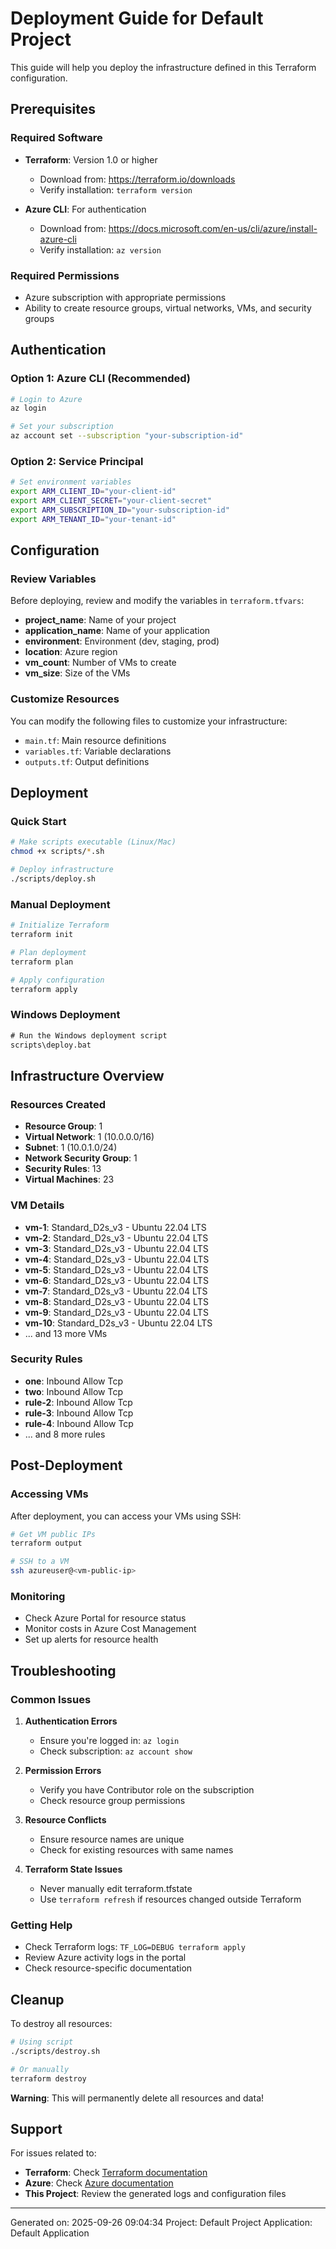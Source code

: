 # Deployment Guide for Default Project

This guide will help you deploy the infrastructure defined in this Terraform configuration.

## Prerequisites

### Required Software
- **Terraform**: Version 1.0 or higher
  - Download from: https://terraform.io/downloads
  - Verify installation: `terraform version`

- **Azure CLI**: For authentication
  - Download from: https://docs.microsoft.com/en-us/cli/azure/install-azure-cli
  - Verify installation: `az version`

### Required Permissions
- Azure subscription with appropriate permissions
- Ability to create resource groups, virtual networks, VMs, and security groups

## Authentication

### Option 1: Azure CLI (Recommended)
```bash
# Login to Azure
az login

# Set your subscription
az account set --subscription "your-subscription-id"
```

### Option 2: Service Principal
```bash
# Set environment variables
export ARM_CLIENT_ID="your-client-id"
export ARM_CLIENT_SECRET="your-client-secret"
export ARM_SUBSCRIPTION_ID="your-subscription-id"
export ARM_TENANT_ID="your-tenant-id"
```

## Configuration

### Review Variables
Before deploying, review and modify the variables in `terraform.tfvars`:

- **project_name**: Name of your project
- **application_name**: Name of your application
- **environment**: Environment (dev, staging, prod)
- **location**: Azure region
- **vm_count**: Number of VMs to create
- **vm_size**: Size of the VMs

### Customize Resources
You can modify the following files to customize your infrastructure:
- `main.tf`: Main resource definitions
- `variables.tf`: Variable declarations
- `outputs.tf`: Output definitions

## Deployment

### Quick Start
```bash
# Make scripts executable (Linux/Mac)
chmod +x scripts/*.sh

# Deploy infrastructure
./scripts/deploy.sh
```

### Manual Deployment
```bash
# Initialize Terraform
terraform init

# Plan deployment
terraform plan

# Apply configuration
terraform apply
```

### Windows Deployment
```cmd
# Run the Windows deployment script
scripts\deploy.bat
```

## Infrastructure Overview

### Resources Created
- **Resource Group**: 1
- **Virtual Network**: 1 (10.0.0.0/16)
- **Subnet**: 1 (10.0.1.0/24)
- **Network Security Group**: 1
- **Security Rules**: 13
- **Virtual Machines**: 23

### VM Details
- **vm-1**: Standard_D2s_v3 - Ubuntu 22.04 LTS
- **vm-2**: Standard_D2s_v3 - Ubuntu 22.04 LTS
- **vm-3**: Standard_D2s_v3 - Ubuntu 22.04 LTS
- **vm-4**: Standard_D2s_v3 - Ubuntu 22.04 LTS
- **vm-5**: Standard_D2s_v3 - Ubuntu 22.04 LTS
- **vm-6**: Standard_D2s_v3 - Ubuntu 22.04 LTS
- **vm-7**: Standard_D2s_v3 - Ubuntu 22.04 LTS
- **vm-8**: Standard_D2s_v3 - Ubuntu 22.04 LTS
- **vm-9**: Standard_D2s_v3 - Ubuntu 22.04 LTS
- **vm-10**: Standard_D2s_v3 - Ubuntu 22.04 LTS
- ... and 13 more VMs

### Security Rules
- **one**: Inbound Allow Tcp
- **two**: Inbound Allow Tcp
- **rule-2**: Inbound Allow Tcp
- **rule-3**: Inbound Allow Tcp
- **rule-4**: Inbound Allow Tcp
- ... and 8 more rules

## Post-Deployment

### Accessing VMs
After deployment, you can access your VMs using SSH:

```bash
# Get VM public IPs
terraform output

# SSH to a VM
ssh azureuser@<vm-public-ip>
```

### Monitoring
- Check Azure Portal for resource status
- Monitor costs in Azure Cost Management
- Set up alerts for resource health

## Troubleshooting

### Common Issues

1. **Authentication Errors**
   - Ensure you're logged in: `az login`
   - Check subscription: `az account show`

2. **Permission Errors**
   - Verify you have Contributor role on the subscription
   - Check resource group permissions

3. **Resource Conflicts**
   - Ensure resource names are unique
   - Check for existing resources with same names

4. **Terraform State Issues**
   - Never manually edit terraform.tfstate
   - Use `terraform refresh` if resources changed outside Terraform

### Getting Help
- Check Terraform logs: `TF_LOG=DEBUG terraform apply`
- Review Azure activity logs in the portal
- Check resource-specific documentation

## Cleanup

To destroy all resources:

```bash
# Using script
./scripts/destroy.sh

# Or manually
terraform destroy
```

**Warning**: This will permanently delete all resources and data!

## Support

For issues related to:
- **Terraform**: Check [Terraform documentation](https://terraform.io/docs)
- **Azure**: Check [Azure documentation](https://docs.microsoft.com/azure)
- **This Project**: Review the generated logs and configuration files

---
Generated on: 2025-09-26 09:04:34
Project: Default Project
Application: Default Application
